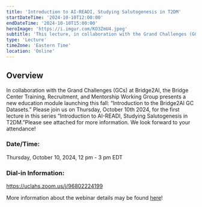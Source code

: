 ```yaml
---
title: 'Introduction to AI-READI, Studying Salutogenesis in T2DM'
startDateTime: '2024-10-10T12:00:00'
endDateTime: '2024-10-10T15:00:00'
heroImage: 'https://i.imgur.com/KO3ZmU4.jpeg'
subtitle: 'This lecture, in collaboration with the Grand Challenges (GCs) at Bridge2AI, the Bridge Center Training, Recruitment, and Mentorship Working Group introduces a new education module: “Introduction to the Bridge2AI GC Datasets".'
type: 'Lecture'
timeZone: 'Eastern Time'
location: 'Online'
---
```


## Overview

In collaboration with the Grand Challenges (GCs) at Bridge2AI, the Bridge Center Training, Recruitment, and Mentorship Working Group presents a new education module launching this fall: “Introduction to the Bridge2AI GC Datasets.” Please join us on Thursday, October 10th 2024, for the first lecture in this series “Introduction to AI-READI, Studying Salutogenesis in T2DM.”Please see attached for more information. We look forward to your attendance!

### Date/Time:

Thursday, October 10, 2024, 12 pm - 3 pm EDT

### Dial-in Information:

https://uclahs.zoom.us/j/96802224199

More information about the webinar details may be found [here](https://drive.google.com/drive/u/0/folders/1LqvCyQos7w_N7is8Ux1VxFgEgckNHsMQ)!
